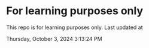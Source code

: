 # For learning purposes only
This repo is for learning purposes only.
Last updated at

Thursday, October 3, 2024 3:13:24 PM

